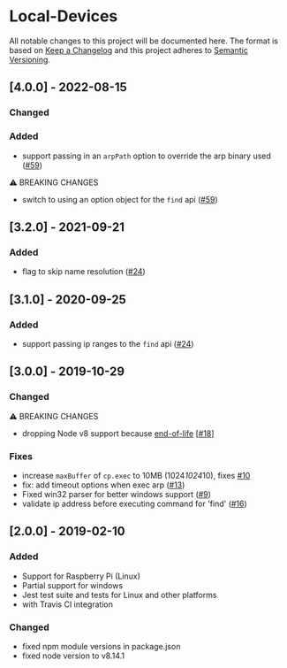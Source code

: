 # Local-Devices

All notable changes to this project will be documented here. The format is based
on [Keep a Changelog](http://keepachangelog.com/en/1.0.0/) and this project
adheres to [Semantic Versioning](http://semver.org/spec/v2.0.0.html).

## [4.0.0] - 2022-08-15

### Changed

### Added

- support passing in an `arpPath` option to override the arp binary used ([#59](https://github.com/DylanPiercey/local-devices/pull/59))

⚠ BREAKING CHANGES

- switch to using an option object for the `find` api ([#59](https://github.com/DylanPiercey/local-devices/pull/59))

## [3.2.0] - 2021-09-21

### Added

- flag to skip name resolution ([#24](https://github.com/DylanPiercey/local-devices/pull/36))

## [3.1.0] - 2020-09-25

### Added

- support passing ip ranges to the `find` api ([#24](https://github.com/DylanPiercey/local-devices/pull/24))

## [3.0.0] - 2019-10-29

### Changed

⚠ BREAKING CHANGES

- dropping Node v8 support because [end-of-life](https://github.com/nodejs/Release#release-schedule)
  [[#18](https://github.com/DylanPiercey/local-devices/pull/18)]

### Fixes

- increase `maxBuffer` of `cp.exec` to 10MB (1024*1024*10), fixes [#10](https://github.com/DylanPiercey/local-devices/issues/10)
- fix: add timeout options when exec arp ([#13](https://github.com/DylanPiercey/local-devices/pull/13))
- Fixed win32 parser for better windows support ([#9](https://github.com/DylanPiercey/local-devices/pull/9))
- validate ip address before executing command for 'find' ([#16](https://github.com/DylanPiercey/local-devices/pull/16))

## [2.0.0] - 2019-02-10

### Added

- Support for Raspberry Pi (Linux)
- Partial support for windows
- Jest test suite and tests for Linux and other platforms
- with Travis CI integration
  
### Changed

- fixed npm module versions in package.json
- fixed node version to v8.14.1

